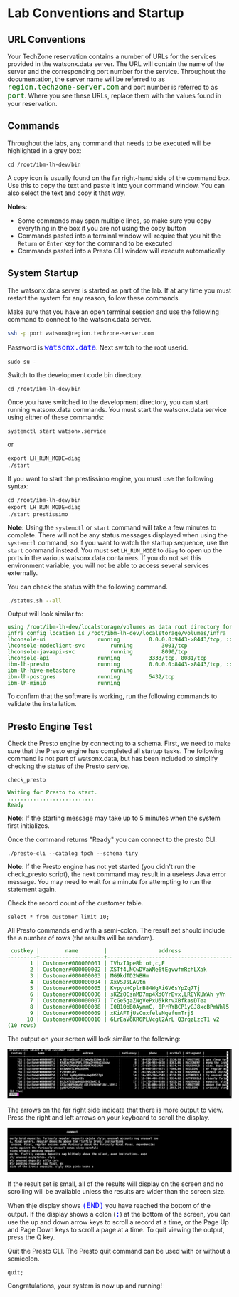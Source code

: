# Lab Conventions and Startup

## URL Conventions

Your TechZone reservation contains a number of URLs for the services provided in the watsonx.data server. The URL will contain the name of the server and the corresponding port number for the service. Throughout the documentation, the server name will be referred to as <tt style="font-size: large; color: darkgreen;">region.techzone-server.com</tt> and port number is referred to as <tt style="font-size: large; color: darkgreen;">port</tt>. Where you see these URLs, replace them with the values found in your reservation.

## Commands

Throughout the labs, any command that needs to be executed will be highlighted in a grey box:
```
cd /root/ibm-lh-dev/bin
```
A copy icon is usually found on the far right-hand side of the command box. Use this to copy the text and paste it into your command window. You can also select the text and copy it that way. 

**Notes**:

* Some commands may span multiple lines, so make sure you copy everything in the box if you are not using the copy button
* Commands pasted into a terminal window will require that you hit the `Return` or `Enter` key for the command to be executed
* Commands pasted into a Presto CLI window will execute automatically

## System Startup

The watsonx.data server is started as part of the lab. If at any time you must restart the system for any reason, follow these commands.

Make sure that you have an open terminal session and use the following command to connect to the watsonx.data server.

```bash
ssh -p port watsonx@region.techzone-server.com
```
Password is <code style="color:blue;font-size:medium;">watsonx.data</code>.
Next switch to the root userid.
```
sudo su -
```

Switch to the development code bin directory.
```
cd /root/ibm-lh-dev/bin
```

Once you have switched to the development directory, you can start running watsonx.data commands. You must start the watsonx.data service using either of these commands:
```
systemctl start watsonx.service
```
or
```
export LH_RUN_MODE=diag
./start
```

If you want to start the prestissimo engine, you must use the following syntax:
```
cd /root/ibm-lh-dev/bin
export LH_RUN_MODE=diag
./start prestissimo
```

**Note:** Using the `systemctl` or `start` command will take a few minutes to complete. There will not be any status messages displayed when using the `systemctl` command, so if you want to watch the startup sequence, use the `start` command instead. You must set `LH_RUN_MODE` to `diag` to open up the ports in the various watsonx.data containers. If you do not set this environment variable, you will not be able to access several services externally.

 You can check the status with the following command.
```bash
./status.sh --all
```
Output will look similar to:
<pre style="font-size: small; color: darkgreen; overflow: scroll"">
using /root/ibm-lh-dev/localstorage/volumes as data root directory for user: root/1001 
infra config location is /root/ibm-lh-dev/localstorage/volumes/infra
lhconsole-ui				running			0.0.0.0:9443->8443/tcp, :::9443->8443/tcp
lhconsole-nodeclient-svc		running			3001/tcp
lhconsole-javaapi-svc			running			8090/tcp
lhconsole-api				running			3333/tcp, 8081/tcp
ibm-lh-presto				running			0.0.0.0:8443->8443/tcp, :::8443->8443/tcp
ibm-lh-hive-metastore			running			
ibm-lh-postgres				running			5432/tcp
ibm-lh-minio				running			
</pre>

To confirm that the software is working, run the following commands to validate the installation.

## Presto Engine Test
Check the Presto engine by connecting to a schema. First, we need to make sure that the Presto engine has completed all startup tasks. The following command is not part of watsonx.data, but has been included to simplify checking the status of the Presto service.
```
check_presto
```
<pre style="font-size: small; color: darkgreen">
Waiting for Presto to start.
...........................
Ready
</pre>

**Note**: If the starting message may take up to 5 minutes when the system first initializes. 

Once the command returns "Ready" you can connect to the presto CLI.
```
./presto-cli --catalog tpch --schema tiny
```

**Note**: If the Presto engine has not yet started (you didn't run the check_presto script), the next command may result in a useless Java error message. You may need to wait for a minute for attempting to run the statement again.

Check the record count of the customer table. 

```
select * from customer limit 10;
```

All Presto commands end with a semi-colon. The result set should include the a number of rows (the results will be random).

<pre style="font-size: small; color: darkgreen; overflow: auto">
 custkey |        name        |                address                | nationkey |      phone      | acctbal | mktsegment |                                                      comment                                                      
---------+--------------------+---------------------------------------+-----------+-----------------+---------+------------+-------------------------------------------------------------------------------------------------------------------
       1 | Customer#000000001 | IVhzIApeRb ot,c,E                     |        15 | 25-989-741-2988 |  711.56 | BUILDING   | to the even, regular platelets. regular, ironic epitaphs nag e                                                    
       2 | Customer#000000002 | XSTf4,NCwDVaWNe6tEgvwfmRchLXak        |        13 | 23-768-687-3665 |  121.65 | AUTOMOBILE | l accounts. blithely ironic theodolites integrate boldly: caref                                                   
       3 | Customer#000000003 | MG9kdTD2WBHm                          |         1 | 11-719-748-3364 | 7498.12 | AUTOMOBILE |  deposits eat slyly ironic, even instructions. express foxes detect slyly. blithely even accounts abov            
       4 | Customer#000000004 | XxVSJsLAGtn                           |         4 | 14-128-190-5944 | 2866.83 | MACHINERY  |  requests. final, regular ideas sleep final accou                                                                 
       5 | Customer#000000005 | KvpyuHCplrB84WgAiGV6sYpZq7Tj          |         3 | 13-750-942-6364 |  794.47 | HOUSEHOLD  | n accounts will have to unwind. foxes cajole accor                                                                
       6 | Customer#000000006 | sKZz0CsnMD7mp4Xd0YrBvx,LREYKUWAh yVn  |        20 | 30-114-968-4951 | 7638.57 | AUTOMOBILE | tions. even deposits boost according to the slyly bold packages. final accounts cajole requests. furious          
       7 | Customer#000000007 | TcGe5gaZNgVePxU5kRrvXBfkasDTea        |        18 | 28-190-982-9759 | 9561.95 | AUTOMOBILE | ainst the ironic, express theodolites. express, even pinto beans among the exp                                    
       8 | Customer#000000008 | I0B10bB0AymmC, 0PrRYBCP1yGJ8xcBPmWhl5 |        17 | 27-147-574-9335 | 6819.74 | BUILDING   | among the slyly regular theodolites kindle blithely courts. carefully even theodolites haggle slyly along the ide 
       9 | Customer#000000009 | xKiAFTjUsCuxfeleNqefumTrjS            |         8 | 18-338-906-3675 | 8324.07 | FURNITURE  | r theodolites according to the requests wake thinly excuses: pending requests haggle furiousl                     
      10 | Customer#000000010 | 6LrEaV6KR6PLVcgl2ArL Q3rqzLzcT1 v2    |         5 | 15-741-346-9870 | 2753.54 | HOUSEHOLD  | es regular deposits haggle. fur                                                                                   
(10 rows)
</pre>

The output on your screen will look similar to the following:

![Browser](wxd-images/presto-output.png)

The arrows on the far right side indicate that there is more output to view. Press the right and left arrows on your keyboard to scroll the display.

![Browser](wxd-images/presto-scroll.png)

If the result set is small, all of the results will display on the screen and no scrolling will be available unless the results are wider than the screen size. 

When thje display shows <code style="color:blue;font-size:medium;">(END)</code> you have reached the bottom of the output. If the display shows a colon (<code style="color:blue;font-size:medium;">:</code>) at the bottom of the screen, you can use the up and down arrow keys to scroll a record at a time, or the Page Up and Page Down keys to scroll a page at a time. To quit viewing the output, press the Q key.

Quit the Presto CLI. The Presto quit command can be used with or without a semicolon.
```
quit;
```

Congratulations, your system is now up and running!